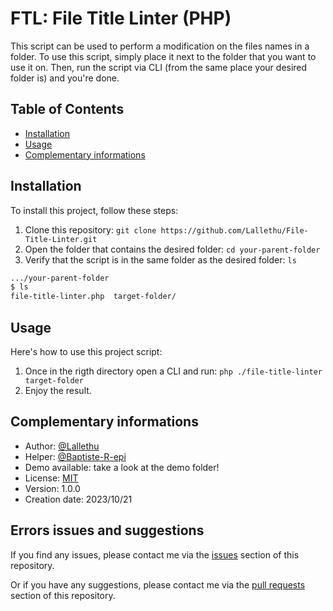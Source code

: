 # FTL: File Title Linter (PHP)

This script can be used to perform a modification on the files names in a folder.
To use this script, simply place it next to the folder that you want to use it on.
Then, run the script via CLI (from the same place your desired folder is) and you're done.

## Table of Contents

- [Installation](#installation)
- [Usage](#usage)
- [Complementary informations](#complementary-informations)

## Installation

To install this project, follow these steps:

1. Clone this repository: `git clone https://github.com/Lallethu/File-Title-Linter.git`
2. Open the folder that contains the desired folder: `cd your-parent-folder`
3. Verify that the script is in the same folder as the desired folder: `ls`

```bash
.../your-parent-folder
$ ls
file-title-linter.php  target-folder/
```

## Usage

Here's how to use this project script:

1. Once in the rigth directory open a CLI and run: `php ./file-title-linter target-folder`
2. Enjoy the result.

## Complementary informations

- Author: [@Lallethu](https://www.github.com/Lallethu)
- Helper: [@Baptiste-R-epi](https://www.github.com/Baptiste-R-epi)
- Demo available: take a look at the demo folder!
- License: [MIT](LICENSE)
- Version: 1.0.0
- Creation date: 2023/10/21

## Errors issues and suggestions

If you find any issues, please contact me via the [issues](https://www.github.com/Lallethu/file-title-linter/issues) section of this repository.

Or if you have any suggestions, please contact me via the [pull requests](https://www.github.com/Lallethu/file-title-linter/pulls) section of this repository.
